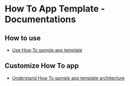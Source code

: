 # How To App Template - Documentations

## How to use
* [Use How To sample app template](how-to.md)

## Customize How To app
* [Understand How To sample app template architecture](how-to-architecture.md)
